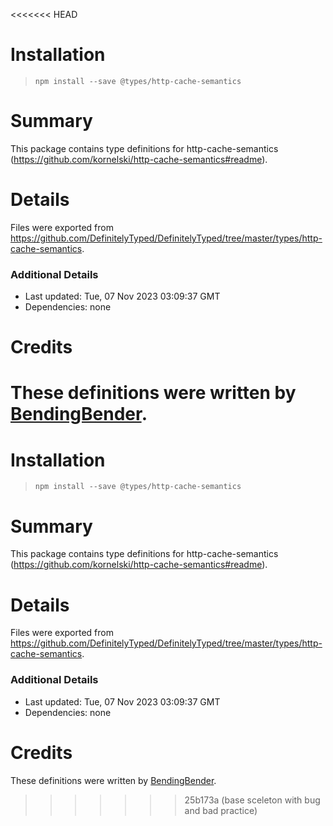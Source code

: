 <<<<<<< HEAD
# Installation
> `npm install --save @types/http-cache-semantics`

# Summary
This package contains type definitions for http-cache-semantics (https://github.com/kornelski/http-cache-semantics#readme).

# Details
Files were exported from https://github.com/DefinitelyTyped/DefinitelyTyped/tree/master/types/http-cache-semantics.

### Additional Details
 * Last updated: Tue, 07 Nov 2023 03:09:37 GMT
 * Dependencies: none

# Credits
These definitions were written by [BendingBender](https://github.com/BendingBender).
=======
# Installation
> `npm install --save @types/http-cache-semantics`

# Summary
This package contains type definitions for http-cache-semantics (https://github.com/kornelski/http-cache-semantics#readme).

# Details
Files were exported from https://github.com/DefinitelyTyped/DefinitelyTyped/tree/master/types/http-cache-semantics.

### Additional Details
 * Last updated: Tue, 07 Nov 2023 03:09:37 GMT
 * Dependencies: none

# Credits
These definitions were written by [BendingBender](https://github.com/BendingBender).
>>>>>>> 25b173a (base sceleton with bug and bad practice)
